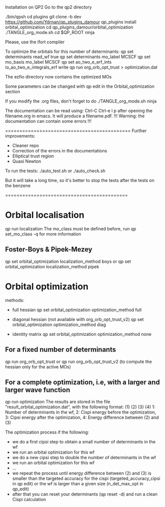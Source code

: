Installation on QP2
Go to the qp2 directory

./bin/qpsh
cd plugins
git clone -b dev https://github.com/Ydrnan/qp_plugins_damour
qp_plugins install orbital_optimization
cd qp_plugins_damour/orbital_optimization
./TANGLE_org_mode.sh
cd $QP_ROOT
ninja

Please, use the ifort compiler

To optimize the orbitals for this number of determinants:
qp set determinants read_wf true
qp set determinants mo_label MCSCF
qp set mo_basis mo_label MCSCF
qp set ao_two_e_erf_ints io_ao_two_e_integrals_erf write
qp run org_orb_opt_trust > optimization.dat

The ezfio directory now contains the optimized MOs

Some parameters can be changed with qp edit in the Orbital_optimization section

If you modify the .org files, don't forget to do
./TANGLE_org_mode.sh
ninja

The documentation can be read using:
Ctrl-C Ctrl-e l p
after opening the filename.org in emacs. It will produce a 
filename.pdf. 
!!! Warning: the documentation can contain some errors !!!

============================================
Further improvements:
- Cleaner repo
- Correction of the errors in the documentations
- Elliptical trust region
- Quasi Newton

To run the tests:
./auto_test.sh
or 
./auto_check.sh

But it will take a long time, so it's better to stop the tests after the tests on the benzene

===========================================
# Orbital localisation
qp run localization
The mo_class must be defined before, run qp set_mo_class -q for more information

## Foster-Boys & Pipek-Mezey
qp set orbital_optimization localization_method boys
or 
qp set orbital_optimization localization_method pipek

# Orbital optimization
methods:
- full hessian
qp set orbital_optimization optimization_method full

- diagonal hessian (not available with org_orb_opt_trust_v2)
qp set orbital_optimization optimization_method diag

- identity matrix
qp set orbital_optimization optimization_method none


## For a fixed number of determinants
qp run org_orb_opt_trust
or
qp run org_orb_opt_trust_v2 (to compute the hessian only for the active MOs)

## For a complete optimization, i.e, with a larger and larger wave function
qp run optimization
The results are stored in the file "result_orbital_optimization.dat",
with the following format:
(1) (2) (3) (4)
1: Number of determinants in the wf,
2: Cispi energy before the optimization, 
3: Cipsi energy after the optimization,
4: Energy difference between (2) and (3)

The optimization process if the following:
- we do a first cipsi step to obtain a small number of determinants in the wf
- we run an orbital optimization for this wf
- we do a new cipsi step to double the number of determinants in the wf
- we run an orbital optimization for this wf
- ...
- we repeat the process until energy difference between (2) and (3) is 
  smaller than the targeted accuracy for the cispi (targeted_accuracy_cipsi in qp edit)
  or the wf is larger than a given size (n_det_max_opt in qp_edit)
- after that you can reset your determinants (qp reset -d) and run a clean Cispi calculation

